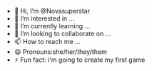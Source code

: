 - 👋 Hi, I’m @Novasuperstar
- 👀 I’m interested in ...
- 🌱 I’m currently learning ...
- 💞️ I’m looking to collaborate on ...
- 📫 How to reach me ...
- 😄 Pronouns:she/her/they/them
- ⚡ Fun fact: i'm going to create my first game
<!---
Novasuperstar/Novasuperstar is a ✨ special ✨ repository because its `README.md` (this file) appears on your GitHub profile.
You can click the Preview link to take a look at your changes.
--->
